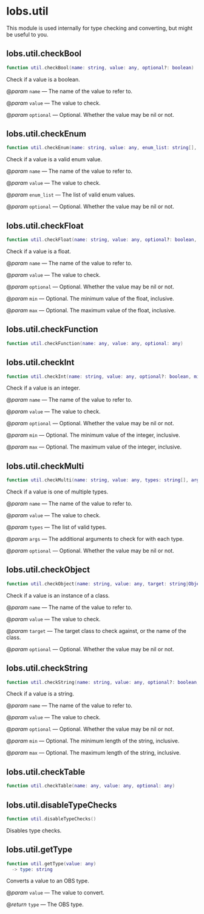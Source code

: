 # lobs.util

This module is used internally for type checking and converting, but might be useful to you.

## lobs.util.checkBool


```lua
function util.checkBool(name: string, value: any, optional?: boolean)
```

Check if a value is a boolean.

@*param* `name` — The name of the value to refer to.

@*param* `value` — The value to check.

@*param* `optional` — Optional. Whether the value may be nil or not.

## lobs.util.checkEnum


```lua
function util.checkEnum(name: string, value: any, enum_list: string[], optional?: boolean)
```

Check if a value is a valid enum value.

@*param* `name` — The name of the value to refer to.

@*param* `value` — The value to check.

@*param* `enum_list` — The list of valid enum values.

@*param* `optional` — Optional. Whether the value may be nil or not.

## lobs.util.checkFloat


```lua
function util.checkFloat(name: string, value: any, optional?: boolean, min?: number, max?: number)
```

Check if a value is a float.

@*param* `name` — The name of the value to refer to.

@*param* `value` — The value to check.

@*param* `optional` — Optional. Whether the value may be nil or not.

@*param* `min` — Optional. The minimum value of the float, inclusive.

@*param* `max` — Optional. The maximum value of the float, inclusive.

## lobs.util.checkFunction


```lua
function util.checkFunction(name: any, value: any, optional: any)
```

## lobs.util.checkInt


```lua
function util.checkInt(name: string, value: any, optional?: boolean, min?: integer, max?: integer)
```

Check if a value is an integer.

@*param* `name` — The name of the value to refer to.

@*param* `value` — The value to check.

@*param* `optional` — Optional. Whether the value may be nil or not.

@*param* `min` — Optional. The minimum value of the integer, inclusive.

@*param* `max` — Optional. The maximum value of the integer, inclusive.

## lobs.util.checkMulti


```lua
function util.checkMulti(name: string, value: any, types: string[], args: any[], optional?: boolean)
```

Check if a value is one of multiple types.

@*param* `name` — The name of the value to refer to.

@*param* `value` — The value to check.

@*param* `types` — The list of valid types.

@*param* `args` — The additional arguments to check for with each type.

@*param* `optional` — Optional. Whether the value may be nil or not.

## lobs.util.checkObject


```lua
function util.checkObject(name: string, value: any, target: string|Object, optional?: boolean)
```

Check if a value is an instance of a class.

@*param* `name` — The name of the value to refer to.

@*param* `value` — The value to check.

@*param* `target` — The target class to check against, or the name of the class.

@*param* `optional` — Optional. Whether the value may be nil or not.

## lobs.util.checkString


```lua
function util.checkString(name: string, value: any, optional?: boolean, min?: integer, max?: integer)
```

Check if a value is a string.

@*param* `name` — The name of the value to refer to.

@*param* `value` — The value to check.

@*param* `optional` — Optional. Whether the value may be nil or not.

@*param* `min` — Optional. The minimum length of the string, inclusive.

@*param* `max` — Optional. The maximum length of the string, inclusive.

## lobs.util.checkTable


```lua
function util.checkTable(name: any, value: any, optional: any)
```

## lobs.util.disableTypeChecks


```lua
function util.disableTypeChecks()
```

Disables type checks.

## lobs.util.getType


```lua
function util.getType(value: any)
  -> type: string
```

Converts a value to an OBS type.

@*param* `value` — The value to convert.

@*return* `type` — The OBS type.
